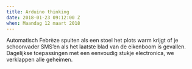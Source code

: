 ```yaml
---
title: Arduino thinking
date: 2018-01-23 09:12:00 Z
when: Maandag 12 maart 2018
---
```


Automatisch Febrèze spuiten als een stoel het plots warm krijgt of je schoonvader SMS’en als het laatste blad van de eikenboom is gevallen. Dagelijkse toepassingen met een eenvoudig stukje electronica, we verklappen alle geheimen.